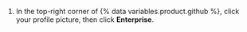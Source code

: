 1. In the top-right corner of {% data variables.product.github %}, click your profile picture, then click **Enterprise**.
